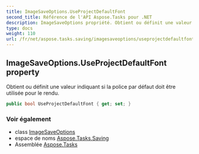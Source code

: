 ```yaml
---
title: ImageSaveOptions.UseProjectDefaultFont
second_title: Référence de l'API Aspose.Tasks pour .NET
description: ImageSaveOptions propriété. Obtient ou définit une valeur indiquant si la police par défaut doit être utilisée pour le rendu.
type: docs
weight: 110
url: /fr/net/aspose.tasks.saving/imagesaveoptions/useprojectdefaultfont/
---
```

## ImageSaveOptions.UseProjectDefaultFont property

Obtient ou définit une valeur indiquant si la police par défaut doit être utilisée pour le rendu.

```csharp
public bool UseProjectDefaultFont { get; set; }
```

### Voir également

* class [ImageSaveOptions](../)
* espace de noms [Aspose.Tasks.Saving](../../imagesaveoptions/)
* Assemblée [Aspose.Tasks](../../../)


